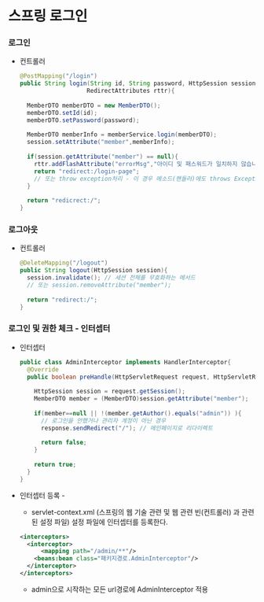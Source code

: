 # 스프링 로그인



### 로그인

+ 컨트롤러

  ~~~java
  @PostMapping("/login")
  public String login(String id, String password, HttpSession session,
                     RedirectAttributes rttr){
    
    MemberDTO memberDTO = new MemberDTO();
    memberDTO.setId(id);
    memberDTO.setPassword(password);
    
    MemberDTO memberInfo = memberService.login(memberDTO);
    session.setAttribute("member",memberInfo);
    
    if(session.getAttribute("member") == null){
      rttr.addFlashAttribute("errorMsg","아이디 및 패스워드가 일치하지 않습니다.");
      return "redirect:/login-page";
      // 또는 throw exception처리 - 이 경우 메소드(핸들러)에도 throws Exception 명시해야함 
    }
    
    return "redicrect:/";
  }
  ~~~

  

### 로그아웃

+ 컨트롤러

  ~~~java
  @DeleteMapping("/logout")
  public String logout(HttpSession session){
    session.invalidate(); // 세션 전체를 무효화하는 메서드
    // 또는 session.removeAttribute("member");
    
    return "redirect:/";
  }
  ~~~



### 로그인 및 권한 체크 - 인터셉터

+ 인터셉터

  ~~~java
  public class AdminInterceptor implements HandlerInterceptor{
    @Override
    public boolean preHandle(HttpServletRequest request, HttpServletResponse response, Object handler) throws Exception{
      
      HttpSession session = request.getSession();
      MemberDTO member = (MemberDTO)session.getAttribute("member");
      
      if(member==null || !(member.getAuthor().equals("admin")) ){
        // 로그인을 안했거나 관리자 계정이 아닌 경우 
        response.sendRedirect("/"); // 메인페이지로 리다이렉트
        
        return false;
      } 
      
      return true;
    }
  }
  ~~~

  

+ 인터셉터 등록 -

  + servlet-context.xml (스프링의 웹 기술 관련 및 웹 관련 빈(컨트롤러) 과 관련된 설정 파일) 설정 파일에 인터셉터를 등록한다.

  ~~~xml
  <interceptors>
  	<interceptor>
    	<mapping path="/admin/**"/>
      <beans:bean class="패키지경로.AdminInterceptor"/>
    </interceptor>
  </interceptors>
  ~~~

  + admin으로 시작하는 모든 url경로에 AdminInterceptor 적용